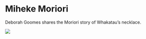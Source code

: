 <!-- 
Title: Miheke Moriori - Whakatau's necklace
ID: 1 
-->

# Miheke Moriori

 Deborah Goomes shares the Moriori story of Whakatau’s necklace.

![](https://www.youtube.com/watch?v=qE5f2M7qexI)
